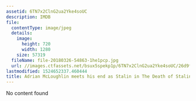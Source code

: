 ```yaml
---
assetid: 6TN7x2ClnG2ua2Yke4soUC
description: IMDB
file:
  contentType: image/jpeg
  details:
    image:
      height: 720
      width: 1280
    size: 57319
  fileName: file-20180326-54863-1he1pcp.jpg
  url: //images.ctfassets.net/bsux5spekp1p/6TN7x2ClnG2ua2Yke4soUC/26d9f8168d52fdf7dcea7ad85c06ebd8/file-20180326-54863-1he1pcp.jpg
lastmodified: 1524652337.460444
title: Adrian McLoughlin meets his end as Stalin in The Death of Stalin.
---
```

No content found